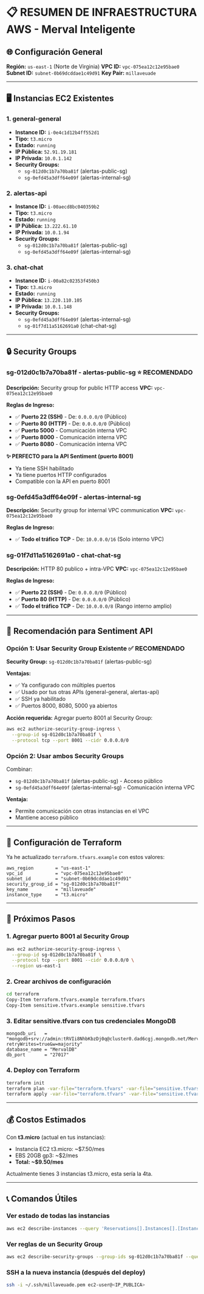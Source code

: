 # 📋 RESUMEN DE INFRAESTRUCTURA AWS - Merval Inteligente

## 🌐 Configuración General

**Región:** `us-east-1` (Norte de Virginia)
**VPC ID:** `vpc-075ea12c12e95bae0`
**Subnet ID:** `subnet-0b69dcddae1c49d91`
**Key Pair:** `millaveuade`

---

## 🖥️ Instancias EC2 Existentes

### 1. general-general
- **Instance ID:** `i-0e4c1d12b4ff552d1`
- **Tipo:** `t3.micro`
- **Estado:** `running`
- **IP Pública:** `52.91.19.181`
- **IP Privada:** `10.0.1.142`
- **Security Groups:** 
  - `sg-012d0c1b7a70ba81f` (alertas-public-sg)
  - `sg-0efd45a3dff64e09f` (alertas-internal-sg)

### 2. alertas-api
- **Instance ID:** `i-00aecd8bc040359b2`
- **Tipo:** `t3.micro`
- **Estado:** `running`
- **IP Pública:** `13.222.61.10`
- **IP Privada:** `10.0.1.94`
- **Security Groups:** 
  - `sg-012d0c1b7a70ba81f` (alertas-public-sg)
  - `sg-0efd45a3dff64e09f` (alertas-internal-sg)

### 3. chat-chat
- **Instance ID:** `i-00a82c02353f450b3`
- **Tipo:** `t3.micro`
- **Estado:** `running`
- **IP Pública:** `13.220.110.105`
- **IP Privada:** `10.0.1.148`
- **Security Groups:** 
  - `sg-0efd45a3dff64e09f` (alertas-internal-sg)
  - `sg-01f7d11a5162691a0` (chat-chat-sg)

---

## 🔒 Security Groups

### sg-012d0c1b7a70ba81f - alertas-public-sg ⭐ RECOMENDADO
**Descripción:** Security group for public HTTP access
**VPC:** `vpc-075ea12c12e95bae0`

**Reglas de Ingreso:**
- ✅ **Puerto 22 (SSH)** - De: `0.0.0.0/0` (Público)
- ✅ **Puerto 80 (HTTP)** - De: `0.0.0.0/0` (Público)
- ✅ **Puerto 5000** - Comunicación interna VPC
- ✅ **Puerto 8000** - Comunicación interna VPC
- ✅ **Puerto 8080** - Comunicación interna VPC

**✨ PERFECTO para la API Sentiment (puerto 8001)**
- Ya tiene SSH habilitado
- Ya tiene puertos HTTP configurados
- Compatible con la API en puerto 8001

### sg-0efd45a3dff64e09f - alertas-internal-sg
**Descripción:** Security group for internal VPC communication
**VPC:** `vpc-075ea12c12e95bae0`

**Reglas de Ingreso:**
- ✅ **Todo el tráfico TCP** - De: `10.0.0.0/16` (Solo interno VPC)

### sg-01f7d11a5162691a0 - chat-chat-sg
**Descripción:** HTTP 80 publico + intra-VPC
**VPC:** `vpc-075ea12c12e95bae0`

**Reglas de Ingreso:**
- ✅ **Puerto 22 (SSH)** - De: `0.0.0.0/0` (Público)
- ✅ **Puerto 80 (HTTP)** - De: `0.0.0.0/0` (Público)
- ✅ **Todo el tráfico TCP** - De: `10.0.0.0/8` (Rango interno amplio)

---

## 🎯 Recomendación para Sentiment API

### Opción 1: Usar Security Group Existente ✅ RECOMENDADO

**Security Group:** `sg-012d0c1b7a70ba81f` (alertas-public-sg)

**Ventajas:**
- ✅ Ya configurado con múltiples puertos
- ✅ Usado por tus otras APIs (general-general, alertas-api)
- ✅ SSH ya habilitado
- ✅ Puertos 8000, 8080, 5000 ya abiertos

**Acción requerida:**
Agregar puerto 8001 al Security Group:

```bash
aws ec2 authorize-security-group-ingress \
  --group-id sg-012d0c1b7a70ba81f \
  --protocol tcp --port 8001 --cidr 0.0.0.0/0
```

### Opción 2: Usar ambos Security Groups

Combinar:
- `sg-012d0c1b7a70ba81f` (alertas-public-sg) - Acceso público
- `sg-0efd45a3dff64e09f` (alertas-internal-sg) - Comunicación interna VPC

**Ventaja:** 
- Permite comunicación con otras instancias en el VPC
- Mantiene acceso público

---

## 📝 Configuración de Terraform

Ya he actualizado `terraform.tfvars.example` con estos valores:

```hcl
aws_region        = "us-east-1"
vpc_id            = "vpc-075ea12c12e95bae0"
subnet_id         = "subnet-0b69dcddae1c49d91"
security_group_id = "sg-012d0c1b7a70ba81f"
key_name          = "millaveuade"
instance_type     = "t3.micro"
```

---

## 🚀 Próximos Pasos

### 1. Agregar puerto 8001 al Security Group

```bash
aws ec2 authorize-security-group-ingress \
  --group-id sg-012d0c1b7a70ba81f \
  --protocol tcp --port 8001 --cidr 0.0.0.0/0 \
  --region us-east-1
```

### 2. Crear archivos de configuración

```bash
cd terraform
Copy-Item terraform.tfvars.example terraform.tfvars
Copy-Item sensitive.tfvars.example sensitive.tfvars
```

### 3. Editar sensitive.tfvars con tus credenciales MongoDB

```hcl
mongodb_uri   = "mongodb+srv://admin:tRVIi8NhbKbzDj0q@cluster0.dad6cgj.mongodb.net/MervalDB?retryWrites=true&w=majority"
database_name = "MervalDB"
db_port       = "27017"
```

### 4. Deploy con Terraform

```bash
terraform init
terraform plan -var-file="terraform.tfvars" -var-file="sensitive.tfvars"
terraform apply -var-file="terraform.tfvars" -var-file="sensitive.tfvars"
```

---

## 💰 Costos Estimados

Con **t3.micro** (actual en tus instancias):
- Instancia EC2 t3.micro: ~$7.50/mes
- EBS 20GB gp3: ~$2/mes
- **Total: ~$9.50/mes**

Actualmente tienes 3 instancias t3.micro, esta sería la 4ta.

---

## 📞 Comandos Útiles

### Ver estado de todas las instancias
```bash
aws ec2 describe-instances --query 'Reservations[].Instances[].[InstanceId,Tags[?Key==`Name`].Value|[0],State.Name,PublicIpAddress]' --output table
```

### Ver reglas de un Security Group
```bash
aws ec2 describe-security-groups --group-ids sg-012d0c1b7a70ba81f --query 'SecurityGroups[].IpPermissions[]' --output table
```

### SSH a la nueva instancia (después del deploy)
```bash
ssh -i ~/.ssh/millaveuade.pem ec2-user@<IP_PUBLICA>
```
